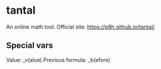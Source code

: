 # tantal
An online math tool. Official site: https://p8h.github.io/tantal/

## Special vars

Value: _v(alue)
Previous formula: _b(efore)
